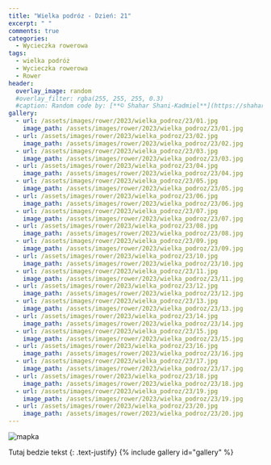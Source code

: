 ```yaml
---
title: "Wielka podróz - Dzień: 21"
excerpt: " "
comments: true
categories:
  - Wycieczka rowerowa
tags:
  - wielka podróż
  - Wycieczka rowerowa
  - Rower
header:
  overlay_image: random
  #overlay_filter: rgba(255, 255, 255, 0.3)
  #caption: Random code by: [**© Shahar Shani-Kadmiel**](https://shaharkadmiel.github.io)"
gallery:
  - url: /assets/images/rower/2023/wielka_podroz/23/01.jpg
    image_path: /assets/images/rower/2023/wielka_podroz/23/01.jpg
  - url: /assets/images/rower/2023/wielka_podroz/23/02.jpg
    image_path: /assets/images/rower/2023/wielka_podroz/23/02.jpg
  - url: /assets/images/rower/2023/wielka_podroz/23/03.jpg
    image_path: /assets/images/rower/2023/wielka_podroz/23/03.jpg
  - url: /assets/images/rower/2023/wielka_podroz/23/04.jpg
    image_path: /assets/images/rower/2023/wielka_podroz/23/04.jpg
  - url: /assets/images/rower/2023/wielka_podroz/23/05.jpg
    image_path: /assets/images/rower/2023/wielka_podroz/23/05.jpg
  - url: /assets/images/rower/2023/wielka_podroz/23/06.jpg
    image_path: /assets/images/rower/2023/wielka_podroz/23/06.jpg
  - url: /assets/images/rower/2023/wielka_podroz/23/07.jpg
    image_path: /assets/images/rower/2023/wielka_podroz/23/07.jpg
  - url: /assets/images/rower/2023/wielka_podroz/23/08.jpg
    image_path: /assets/images/rower/2023/wielka_podroz/23/08.jpg
  - url: /assets/images/rower/2023/wielka_podroz/23/09.jpg
    image_path: /assets/images/rower/2023/wielka_podroz/23/09.jpg
  - url: /assets/images/rower/2023/wielka_podroz/23/10.jpg
    image_path: /assets/images/rower/2023/wielka_podroz/23/10.jpg
  - url: /assets/images/rower/2023/wielka_podroz/23/11.jpg
    image_path: /assets/images/rower/2023/wielka_podroz/23/11.jpg
  - url: /assets/images/rower/2023/wielka_podroz/23/12.jpg
    image_path: /assets/images/rower/2023/wielka_podroz/23/12.jpg
  - url: /assets/images/rower/2023/wielka_podroz/23/13.jpg
    image_path: /assets/images/rower/2023/wielka_podroz/23/13.jpg
  - url: /assets/images/rower/2023/wielka_podroz/23/14.jpg
    image_path: /assets/images/rower/2023/wielka_podroz/23/14.jpg
  - url: /assets/images/rower/2023/wielka_podroz/23/15.jpg
    image_path: /assets/images/rower/2023/wielka_podroz/23/15.jpg
  - url: /assets/images/rower/2023/wielka_podroz/23/16.jpg
    image_path: /assets/images/rower/2023/wielka_podroz/23/16.jpg
  - url: /assets/images/rower/2023/wielka_podroz/23/17.jpg
    image_path: /assets/images/rower/2023/wielka_podroz/23/17.jpg
  - url: /assets/images/rower/2023/wielka_podroz/23/18.jpg
    image_path: /assets/images/rower/2023/wielka_podroz/23/18.jpg
  - url: /assets/images/rower/2023/wielka_podroz/23/19.jpg
    image_path: /assets/images/rower/2023/wielka_podroz/23/19.jpg
  - url: /assets/images/rower/2023/wielka_podroz/23/20.jpg
    image_path: /assets/images/rower/2023/wielka_podroz/23/20.jpg
---
```

![mapka](/assets/images/rower/2023/wielka_podroz/23/mapka.png)

Tutaj bedzie tekst
{: .text-justify}
{% include gallery id="gallery" %}
